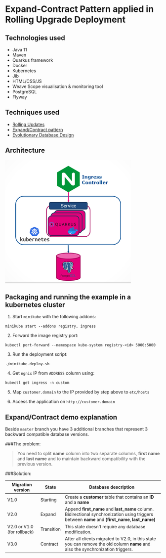 # Expand-Contract Pattern applied in Rolling Upgrade Deployment

## Technologies used

* Java 11
* Maven
* Quarkus framework
* Docker
* Kubernetes
* Jib
* HTML/CSS/JS
* Weave Scope visualisation & monitoring tool
* PostgreSQL
* Flyway 

## Techniques used

* [Rolling Updates](https://en.wikipedia.org/wiki/Rolling_release)
* [Expand/Contract pattern](https://martinfowler.com/bliki/ParallelChange.html)
* [Evolutionary Database Design](https://databaserefactoring.com/index.html)


## Architecture

![Application Architecture](./images/diagram.PNG)

## Packaging and running the example in a kubernetes cluster

1. Start `minikube` with the following addons:
```
minikube start --addons registry, ingress
```

2. Forward the image registry port:
```
kubectl port-forward --namespace kube-system registry-<id> 5000:5000
```

3. Run the deployment script:
```
./minikube-deploy.sh
```

4. Get `ngnix` IP from `ADDRESS` column using:
```
kubectl get ingress -n custom
```

5. Map `customer.domain` to the IP provided by step above to `etc/hosts`

6. Access the application on `http://customer.domain`

## Expand/Contract demo explanation

Beside `master` branch you have 3 additional branches that represent 3 backward compatible database versions.

###The problem:
> You need to split **name** column into two separate columns, **first name** and **last name** and to maintain backward compatibility with the previous version.

###Solution:

| Migration version           | State      | Database description                                                                                                                           |
|-----------------------------|------------|------------------------------------------------------------------------------------------------------------------------------------------------|
| V1.0                        | Starting   | Create a **customer** table that contains an **ID** and a **name**                                                                             |
| V2.0                        | Expand     | Append **first_name** and **last_name** column. Bidirectional synchronization using triggers between **name** and **(first_name, last_name)**  |
| V2.0 or V1.0 (for rollback) | Transition | This state doesn't require any database modification.                                                                                          |
| V3.0                        | Contract   | After all clients migrated to V2.0, in this state you can remove the old column **name** and also the synchronization triggers.                |
